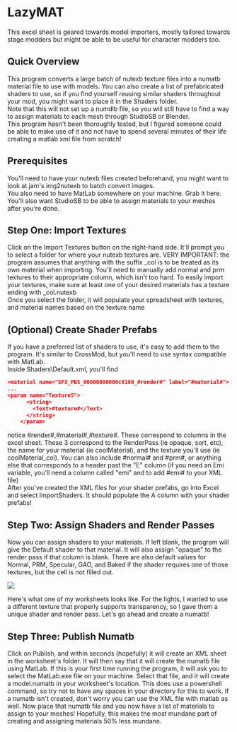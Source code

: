 # LazyMAT

This excel sheet is geared towards model importers, mostly tailored towards stage modders but might be able to be useful for character modders too.

## Quick Overview

This program converts a large batch of nutexb texture files into a numatb material file to use with models. You can also create a list of prefabricated shaders to use, so if you find yourself reusing similar shaders throughout your mod, you might want to place it in the Shaders folder.  
Note that this will not set up a numdlb file, so you will still have to find a way to assign materials to each mesh through StudioSB or Blender.  
This program hasn't been thoroughly tested, but I figured someone could be able to make use of it and not have to spend several minutes of their life creating a matlab xml file from scratch!

## Prerequisites

You'll need to have your nutexb files created beforehand, you might want to look at jam's img2nutexb to batch convert images.  
You also need to have MatLab somewhere on your machine. Grab it here.  
You'll also want StudioSB to be able to assign materials to your meshes after you're done.

## Step One: Import Textures

Click on the Import Textures button on the right-hand side. It'll prompt you to select a folder for where your nutexb textures are. VERY IMPORTANT: the program assumes that anything with the suffix \_col is to be treated as its own material when importing. You'll need to manually add normal and prm textures to their appropriate column, which isn't too hard. To easily import your textures, make sure at least one of your desired materials has a texture ending with \_col.nutexb  
Once you select the folder, it will populate your spreadsheet with textures, and material names based on the texture name

## (Optional) Create Shader Prefabs

If you have a preferred list of shaders to use, it's easy to add them to the program. It's similar to CrossMod, but you'll need to use syntax compatible with MatLab.  
Inside Shaders\\Default.xml, you'll find

```json
<material name="SFX_PBS_00000000000c8100_#render#" label="#material#">
...
<param name="Texture5">
      <string>
        <Text>#texture#</Text>
      </string>
    </param>
```

notice #render#,#material#,#texture#. These correspond to columns in the excel sheet. These 3 correspond to the RenderPass (ie opaque, sort, etc), the name for your material (ie coolMaterial), and the texture you'll use (ie coolMaterial\_col). You can also include #normal# and #prm#, or anything else that corresponds to a header past the "E" column (if you need an Emi variable, you'll need a column called "emi" and to add #emi# to your XML file)  
After you've created the XML files for your shader prefabs, go into Excel and select ImportShaders. It should populate the A column with your shader prefabs!

## Step Two: Assign Shaders and Render Passes

Now you can assign shaders to your materials. If left blank, the program will give the Default shader to that material. It will also assign "opaque" to the render pass if that column is blank. There are also default values for Normal, PRM, Specular, GAO, and Baked if the shader requires one of those textures, but the cell is not filled out.

![](https://user-images.githubusercontent.com/13909643/170908859-9401a01d-fa37-4c31-b02e-8a6e746c7ce0.png)

Here's what one of my worksheets looks like. For the lights, I wanted to use a different texture that properly supports transparency, so I gave them a unique shader and render pass. Let's go ahead and create a numatb!

## Step Three: Publish Numatb

Click on Publish, and within seconds (hopefully) it will create an XML sheet in the worksheet's folder. It will then say that it will create the numatb file using MatLab. If this is your first time running the program, it will ask you to select the MatLab.exe file on your machine. Select that file, and it will create a model.numatb in your worksheet's location. This does use a powershell command, so try not to have any spaces in your directory for this to work. If a numatb isn't created, don't worry you can use the XML file with matlab as well. Now place that numatb file and you now have a list of materials to assign to your meshes! Hopefully, this makes the most mundane part of creating and assigning materials 50% less mundane.

